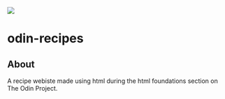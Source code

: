 ![](https://cdn-hjkgf.nitrocdn.com/TXhyeHzLvXrPrkIinWDxLcEonZCfYOKB/assets/static/optimized/rev-c50e164/wp-content/uploads/2021/09/Yui-Hirasawa-k-on-hi-wave1.gif)

# odin-recipes
## About
A recipe webiste made using html during the html foundations section on The Odin Project.